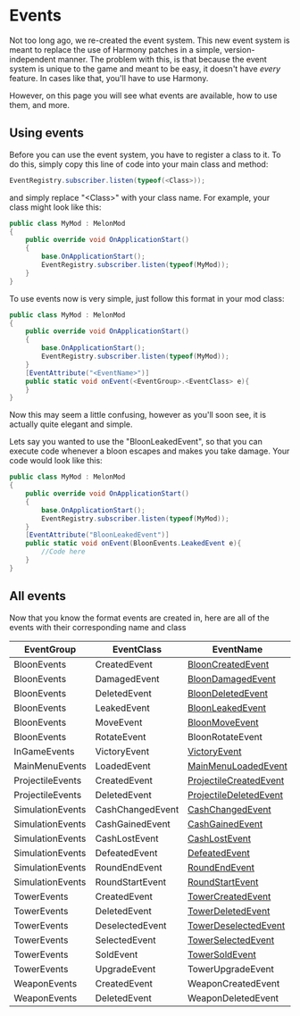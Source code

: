 # Events
Not too long ago, we re-created the event system. This new event system is meant to replace the use of Harmony patches in a simple, version-independent manner. The problem with this, is that because the event system is unique to the game and meant to be easy, it doesn't have *every* feature. In cases like that, you'll have to use Harmony.

However, on this page you will see what events are available, how to use them, and more.

## Using events
Before you can use the event system, you have to register a class to it. To do this, simply copy this line of code into your main class and method:
```cs
EventRegistry.subscriber.listen(typeof(<Class>));
```
and simply replace "\<Class\>" with your class name. For example, your class might look like this:
```cs
public class MyMod : MelonMod
{
    public override void OnApplicationStart()
    {
        base.OnApplicationStart();
        EventRegistry.subscriber.listen(typeof(MyMod));
    }
}
```

To use events now is very simple, just follow this format in your mod class:
```cs
public class MyMod : MelonMod
{
    public override void OnApplicationStart()
    {
        base.OnApplicationStart();
        EventRegistry.subscriber.listen(typeof(MyMod));
    }
    [EventAttribute("<EventName>")]
    public static void onEvent(<EventGroup>.<EventClass> e){
    }
}
```
Now this may seem a little confusing, however as you'll soon see, it is actually quite elegant and simple.

Lets say you wanted to use the "BloonLeakedEvent", so that you can execute code whenever a bloon escapes and makes you take damage. Your code would look like this:
```cs
public class MyMod : MelonMod
{
    public override void OnApplicationStart()
    {
        base.OnApplicationStart();
        EventRegistry.subscriber.listen(typeof(MyMod));
    }
    [EventAttribute("BloonLeakedEvent")]
    public static void onEvent(BloonEvents.LeakedEvent e){
        //Code here
    }
}
```

## All events
Now that you know the format events are created in, here are all of the events with their corresponding name and class

|   EventGroup    |EventClass       |EventName              
|-----------------|-----------------|--------------------------------------------------------------------
|BloonEvents      |CreatedEvent     |[BloonCreatedEvent](./API/Events/BloonEvents/CreatedEvent.md)
|BloonEvents      |DamagedEvent     |[BloonDamagedEvent](./API/Events/BloonEvents/DamagedEvent.md)
|BloonEvents      |DeletedEvent     |[BloonDeletedEvent](./API/Events/BloonEvents/LeakedEvent.md)
|BloonEvents      |LeakedEvent      |[BloonLeakedEvent](./API/Events/BloonEvents/LeakedEvent.md)
|BloonEvents      |MoveEvent        |[BloonMoveEvent](./API/Events/BloonEvents/MoveEvent.md)
|BloonEvents      |RotateEvent      |BloonRotateEvent
|InGameEvents     |VictoryEvent     |[VictoryEvent](./API/Events/InGameEvents/VictoryEvent.md)
|MainMenuEvents   |LoadedEvent      |[MainMenuLoadedEvent](./API/Events/MainMenuEvents/LoadedEvent.md)
|ProjectileEvents |CreatedEvent     |[ProjectileCreatedEvent](API/Events/Projectile/CreatedEvent.md)
|ProjectileEvents |DeletedEvent     |[ProjectileDeletedEvent](./API/Events/Projectile/DeletedEvent.md)
|SimulationEvents |CashChangedEvent |[CashChangedEvent](./API/Events/Simulation/CashChangedEvent.md)
|SimulationEvents |CashGainedEvent  |[CashGainedEvent](./API/Events/Simulation/CashGainedEvent.md)
|SimulationEvents |CashLostEvent    |[CashLostEvent](./API/Events/Simulation/CashLostEvent.md)
|SimulationEvents |DefeatedEvent    |[DefeatedEvent](./API/Events/Simulation/DefeatedEvent.md)
|SimulationEvents |RoundEndEvent    |[RoundEndEvent](./API/Events/Simulation/RoundEndEvent.md)
|SimulationEvents |RoundStartEvent  |[RoundStartEvent](./API/Events/Simulation/RoundStartEvent.md)|
|TowerEvents      |CreatedEvent     |[TowerCreatedEvent](./API/Events/Towers/CreatedEvent.md)|
|TowerEvents      |DeletedEvent     |[TowerDeletedEvent](./API/Events/Towers/DeletedEvent.md)|
|TowerEvents      |DeselectedEvent  |[TowerDeselectedEvent](API/Events/Towers/DeselectedEvent.md)|
|TowerEvents      |SelectedEvent    |[TowerSelectedEvent](./API/Events/Towers/SelectedEvent.md)|
|TowerEvents      |SoldEvent        |[TowerSoldEvent](./API/Events/Towers/SoldEvent.md)|
|TowerEvents      |UpgradeEvent     |TowerUpgradeEvent
|WeaponEvents     |CreatedEvent     |WeaponCreatedEvent
|WeaponEvents     |DeletedEvent     |WeaponDeletedEvent
